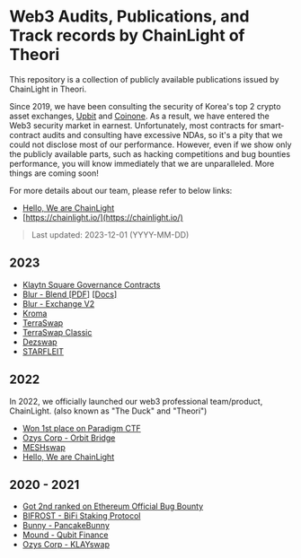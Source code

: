 # Web3 Audits, Publications, and Track records by ChainLight of Theori

This repository is a collection of publicly available publications issued by ChainLight in Theori.

Since 2019, we have been consulting the security of Korea's top 2 crypto asset exchanges, [Upbit](https://upbit.com) and [Coinone](https://coinone.com). As a result, we have entered the Web3 security market in earnest.
Unfortunately, most contracts for smart-contract audits and consulting have excessive NDAs, so it's a pity that we could not disclose most of our performance. However, even if we show only the publicly available parts, such as hacking competitions and bug bounties performance, you will know immediately that we are unparalleled. More things are coming soon!

For more details about our team, please refer to below links:
- [Hello, We are ChainLight](https://blog.chainlight.io/hello-we-are-chainlight-e4c30952fa4a)
- [https://chainlight.io/](https://chainlight.io/)

> Last updated: 2023-12-01 (YYYY-MM-DD)

## 2023

- [Klaytn Square Governance Contracts](https://github.com/klaytn/governance-contracts-audit/blob/main/audit/theori_20230428.pdf)
- [Blur - Blend \[PDF\]](https://drive.google.com/file/d/13rmzXIdy138gxPwiGNH8kk-yob4Bjzll/view) [\[Docs\]](https://docs.blur.foundation/)
- [Blur - Exchange V2](https://drive.google.com/file/d/1FAryO7HfklV0ldOGfS9xSLKhaX65lG1I/view?usp=sharing)
- [Kroma](https://drive.google.com/file/d/13TUxZ9KPyvUXNZGddALcJLin-xmp_Fkj/view)
- [TerraSwap](https://terraswap.io/wp-content/uploads/2023/07/terraswap-audit-report.pdf)
- [TerraSwap Classic](https://terraswap.io/wp-content/uploads/2023/06/terraswap-classic-20230620.pdf)
- [Dezswap](https://github.com/dezswap/dezswap-contracts/blob/main/audits/chainlight/20230302.pdf)
- [STARFLEIT](https://assets-global.website-files.com/62b54b91d56058dfa989bdfa/646dbf354863c32f4bb63872_Starfleit(1.1).pdf)

## 2022

In 2022, we officially launched our web3 professional team/product, ChainLight. (also known as "The Duck" and "Theori")

- [Won 1st place on Paradigm CTF](https://twitter.com/theori_io/status/1561467483273531392)
- [Ozys Corp - Orbit Bridge](https://github.com/orbit-chain/bridge-contract/blob/master/audit/Theori_OrbitBridge_2022_1Q.pdf)
- [MESHswap](https://github.com/meshswap-fi/meshswap/blob/main/audit/%5BTheori%5D_meshswap_audit_rev1.0.pdf)
- [Hello, We are ChainLight](https://blog.chainlight.io/hello-we-are-chainlight-e4c30952fa4a)

## 2020 - 2021

- [Got 2nd ranked on Ethereum Official Bug Bounty](https://ethereum.org/en/bug-bounty/#leaderboard)
- [BIFROST - BiFi Staking Protocol](https://github.com/bifrost-platform/BiFi-staking-protocol/blob/main/docs/theori-audit-rev-2.0.pdf)
- [Bunny - PancakeBunny](https://github.com/PancakeBunny-finance/Bunny/blob/main/audits/bunny_contract_audit.pdf)
- [Mound - Qubit Finance](https://github.com/PancakeBunny-finance/qubit-finance/blob/edad8634df69b37f0a7ae24732e635f1598e51b6/audits/mound_qubit_audit_rev1.1.pdf)
- [Ozys Corp - KLAYswap]

[Ozys Corp - KLAYswap]: https://github.com/KlaySwap/klayswap/blob/master/audit/(Theori)_Ozys-KLAYswap_Final_Report-2021_10_07.pdf
